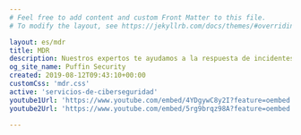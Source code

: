 ```yaml
---
# Feel free to add content and custom Front Matter to this file.
# To modify the layout, see https://jekyllrb.com/docs/themes/#overriding-theme-defaults

layout: es/mdr
title: MDR
description: Nuestros expertos te ayudamos a la respuesta de incidentes y la contención de brechas de seguridad para que la empresa vuelva a estar operativa
og_site_name: Puffin Security
created: 2019-08-12T09:43:10+00:00
customCss: 'mdr.css'
active: 'servicios-de-ciberseguridad'
youtube1Url: 'https://www.youtube.com/embed/4YDgywC8y2I?feature=oembed'
youtube2Url: 'https://www.youtube.com/embed/5rg9brqz98A?feature=oembed'

---
```

